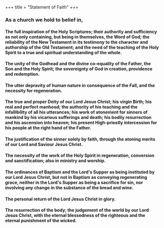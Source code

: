 +++
title = "Statement of Faith"
+++

### As a church we hold to belief in,

#### The full inspiration of the Holy Scriptures; their authority and sufficiency as not only containing, but being in themselves, the Word of God; the reliability of the New Testament in its testimony to the character and authorship of the Old Testament; and the need of the teaching of the Holy Spirit to a true and spiritual understanding of the whole.
#### The unity of the Godhead and the divine co-equality of the Father, the Son and the Holy Spirit; the sovereignty of God in creation, providence and redemption.
#### The utter depravity of human nature in consequence of the Fall, and the necessity for regeneration.
#### The true and proper Deity of our Lord Jesus Christ; his virgin Birth; his real and perfect manhood; the authority of his teaching and the infallibility of all his utterances; his work of atonement for sinners of mankind by his vicarious sufferings and death; his bodily resurrection and his ascension into heaven; his present High-priestly intercession for his people at the right hand of the Father.
#### The justification of the sinner solely by faith, through the atoning merits of our Lord and Saviour Jesus Christ.
#### The necessity of the work of the Holy Spirit in regeneration, conversion and sanctification; also in ministry and worship.
#### The ordinances of Baptism and the Lord's Supper as being instituted by our Lord Jesus Christ, but not in Baptism as conveying regenerating grace, neither in the Lord's Supper as being a sacrifice for sin, nor involving any change in the substance of the bread and wine.
#### The personal return of the Lord Jesus Christ in glory.
#### The resurrection of the body; the judgement of the world by our Lord Jesus Christ, with the eternal blessedness of the righteous and the eternal punishment of the wicked.
